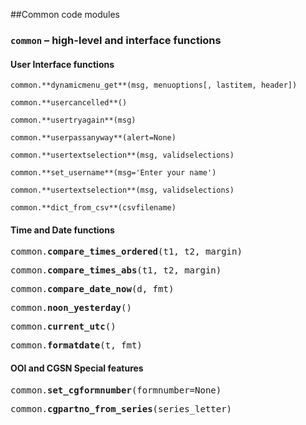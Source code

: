 ##Common code modules

### `common` – high-level and interface functions


#### User Interface functions

`common.**dynamicmenu_get**(msg, menuoptions[, lastitem, header])`

`common.**usercancelled**()`

`common.**usertryagain**(msg)`

`common.**userpassanyway**(alert=None)`

`common.**usertextselection**(msg, validselections)`

`common.**set_username**(msg='Enter your name')`

`common.**usertextselection**(msg, validselections)`

`common.**dict_from_csv**(csvfilename)`

#### Time and Date functions

<pre>common.<b>compare_times_ordered</b>(t1, t2, margin)</pre>

<pre>common.<b>compare_times_abs</b>(t1, t2, margin)</pre>

<pre>common.<b>compare_date_now</b>(d, fmt)</pre>

<pre>common.<b>noon_yesterday</b>()</pre>

<pre>common.<b>current_utc</b>()</pre>

<pre>common.<b>formatdate</b>(t, fmt)</pre>

#### OOI and CGSN Special features

<span style='font-family: monospace, monospace'>common.<b>set_cgformnumber</b>(formnumber=None)</span>

<span style='font-family: monospace, monospace'>common.<b>cgpartno_from_series</b>(series_letter)</span>
